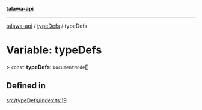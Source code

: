 [**talawa-api**](../../README.md)

***

[talawa-api](../../modules.md) / [typeDefs](../README.md) / typeDefs

# Variable: typeDefs

\> `const` **typeDefs**: `DocumentNode`[]

## Defined in

[src/typeDefs/index.ts:19](https://github.com/PalisadoesFoundation/talawa-api/blob/4b5c74fd36bcfc2e36f3a06b67d517e865c188be/src/typeDefs/index.ts#L19)
